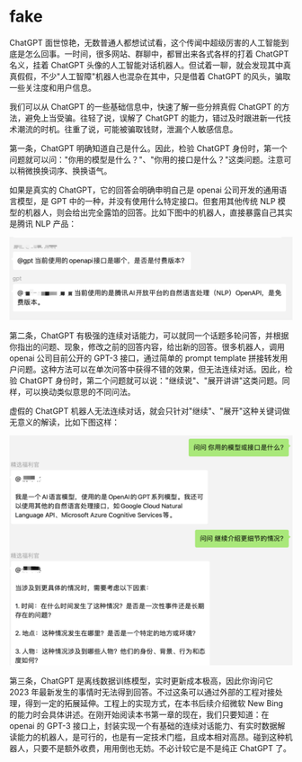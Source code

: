 # fake

ChatGPT 面世惊艳，无数普通人都想试试看，这个传闻中超级厉害的人工智能到底是怎么回事。一时间，很多网站、群聊中，都冒出来各式各样的打着 ChatGPT 名义，挂着 ChatGPT 头像的人工智能对话机器人。但试着一聊，就会发现其中真真假假，不少"人工智障"机器人也混杂在其中，只是借着 ChatGPT 的风头，骗取一些关注度和用户信息。

我们可以从 ChatGPT 的一些基础信息中，快速了解一些分辨真假 ChatGPT 的方法，避免上当受骗。往轻了说，误解了 ChatGPT 的能力，错过及时跟进新一代技术潮流的时机。往重了说，可能被骗取钱财，泄漏个人敏感信息。

第一条，ChatGPT 明确知道自己是什么。因此，检验 ChatGPT 身份时，第一个问题就可以问："你用的模型是什么？"、"你用的接口是什么？"这类问题。注意可以稍微换换词序、换换语气。

如果是真实的 ChatGPT，它的回答会明确申明自己是 openai 公司开发的通用语言模型，是 GPT 中的一种，并没有使用什么特定接口。但套用其他传统 NLP 模型的机器人，则会给出完全露馅的回答。比如下图中的机器人，直接暴露自己其实是腾讯 NLP 产品：

![](/images/begin/fake-1.png)

第二条，ChatGPT 有极强的连续对话能力，可以就同一个话题多轮问答，并根据你指出的问题、现象，修改之前的回答内容，给出新的回答。很多机器人，调用 openai 公司目前公开的 GPT-3 接口，通过简单的 prompt template 拼接转发用户问题。这种方法可以在单次问答中获得不错的效果，但无法连续对话。因此，检验 ChatGPT 身份时，第二个问题就可以说："继续说"、"展开讲讲"这类问题。同样，可以换动类似意思的不同问法。

虚假的 ChatGPT 机器人无法连续对话，就会只针对"继续"、"展开"这种关键词做无意义的解读，比如下图这样：

![](/images/begin/fake-2.png)

第三条，ChatGPT 是离线数据训练模型，实时更新成本极高，因此你询问它 2023 年最新发生的事情时无法得到回答。不过这条可以通过外部的工程对接处理，得到一定的拓展延伸。工程上的实现方式，在本书后续介绍微软 New Bing 的能力时会具体讲述。在刚开始阅读本书第一章的现在，我们只要知道：在 openai 的 GPT-3 接口上，封装实现一个有基础的连续对话能力、有实时数据解读能力的机器人，是可行的，也是有一定技术门槛，且成本相对高昂。碰到这种机器人，只要不是额外收费，用用倒也无妨。不必计较它是不是纯正 ChatGPT 了。

